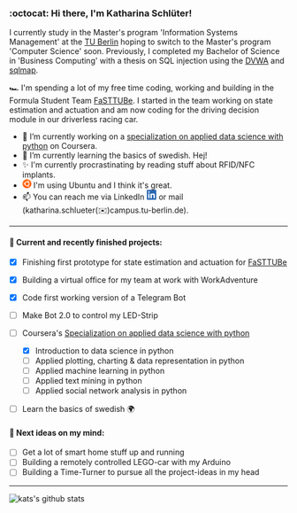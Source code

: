 ###  :octocat: Hi there, I'm Katharina Schlüter!


I currently study in the Master's program 'Information Systems Management' at the [TU Berlin](https://www.tu.berlin/) hoping to switch to the Master's program 'Computer Science' soon. Previously, I completed my Bachelor of Science in 'Business Computing' with a thesis on SQL injection using the [DVWA](https://github.com/digininja/DVWA) and [sqlmap](http://sqlmap.org/).  

:racing_car: I'm spending a lot of my free time coding, working and building in the Formula Student Team [FaSTTUBe](https://fasttube.de/). I started in the team working on state estimation and actuation and am now coding for the driving decision module in our driverless racing car.



- 🔭 I’m currently working on a [specialization on applied data science with python](https://www.coursera.org/specializations/data-science-python) on Coursera.
- 🌱 I’m currently learning the basics of swedish. Hej!
- ✨ I'm currently procrastinating by reading stuff about RFID/NFC implants.
- <img height="16px" src="./images/ubuntu.png" /> I'm using Ubuntu and I think it's great.
- 📫 You can reach me via LinkedIn [<img height="18px" src="./images/LinkedIn.png" />](https://www.linkedin.com/in/katharina-schl%C3%BCter-5077b5166/) or mail (katharina.schlueter(:envelope:)campus.tu-berlin.de).

------------------------
#### :brain: Current and recently finished  projects:
* [x] Finishing first prototype for state estimation and actuation for [FaSTTUBe](https://fasttube.de/)
* [x] Building a virtual office for my team at work with WorkAdventure
* [x] Code first working version of a Telegram Bot
* [ ] Make Bot 2.0 to control my LED-Strip
* [ ] Coursera's [Specialization on applied data science with python](https://www.coursera.org/specializations/data-science-python)
  * [x] Introduction to data science in python
  * [ ] Applied plotting, charting & data representation in python
  * [ ] Applied machine learning in python
  * [ ] Applied text mining in python
  * [ ] Applied social network analysis in python
* [ ] Learn the basics of swedish :earth_africa:





#### :brain: Next ideas on my mind:
* [ ] Get a lot of smart home stuff up and running
* [ ] Building a remotely controlled LEGO-car with my Arduino
* [ ] Building a Time-Turner to pursue all the project-ideas in my head

-----------------------


![kats's github stats](https://github-readme-stats.vercel.app/api?username=kats-schl&show_icons=true&theme=merko)
